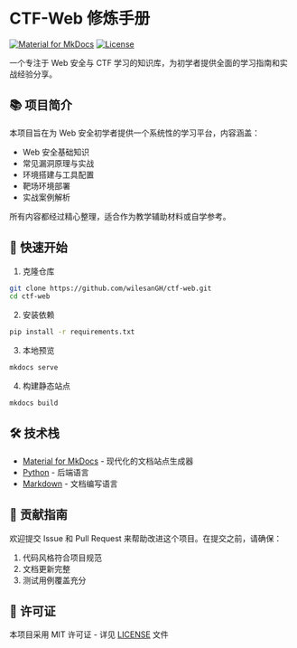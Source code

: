 # CTF-Web 修炼手册

[![Material for MkDocs](https://img.shields.io/badge/Material%20for%20MkDocs-9.5.0-blue.svg)](https://squidfunk.github.io/mkdocs-material/)
[![License](https://img.shields.io/badge/license-MIT-green.svg)](LICENSE)

一个专注于 Web 安全与 CTF 学习的知识库，为初学者提供全面的学习指南和实战经验分享。

## 📚 项目简介

本项目旨在为 Web 安全初学者提供一个系统性的学习平台，内容涵盖：

- Web 安全基础知识
- 常见漏洞原理与实战
- 环境搭建与工具配置
- 靶场环境部署
- 实战案例解析

所有内容都经过精心整理，适合作为教学辅助材料或自学参考。

## 🚀 快速开始

1. 克隆仓库
```bash
git clone https://github.com/wilesanGH/ctf-web.git
cd ctf-web
```

2. 安装依赖
```bash
pip install -r requirements.txt
```

3. 本地预览
```bash
mkdocs serve
```

4. 构建静态站点
```bash
mkdocs build
```

## 🛠️ 技术栈

- [Material for MkDocs](https://squidfunk.github.io/mkdocs-material/) - 现代化的文档站点生成器
- [Python](https://www.python.org/) - 后端语言
- [Markdown](https://www.markdownguide.org/) - 文档编写语言

## 🤝 贡献指南

欢迎提交 Issue 和 Pull Request 来帮助改进这个项目。在提交之前，请确保：

1. 代码风格符合项目规范
2. 文档更新完整
3. 测试用例覆盖充分

## 📄 许可证

本项目采用 MIT 许可证 - 详见 [LICENSE](LICENSE) 文件
